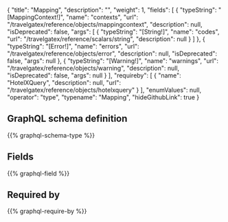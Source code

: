 {
  "title": "Mapping",
  "description": "",
  "weight": 1,
  "fields": [
    {
      "typeString": "[MappingContext!]",
      "name": "contexts",
      "url": "/travelgatex/reference/objects/mappingcontext",
      "description": null,
      "isDeprecated": false,
      "args": [
        {
          "typeString": "[String!]",
          "name": "codes",
          "url": "/travelgatex/reference/scalars/string",
          "description": null
        }
      ]
    },
    {
      "typeString": "[Error!]",
      "name": "errors",
      "url": "/travelgatex/reference/objects/error",
      "description": null,
      "isDeprecated": false,
      "args": null
    },
    {
      "typeString": "[Warning!]",
      "name": "warnings",
      "url": "/travelgatex/reference/objects/warning",
      "description": null,
      "isDeprecated": false,
      "args": null
    }
  ],
  "requireby": [
    {
      "name": "HotelXQuery",
      "description": null,
      "url": "/travelgatex/reference/objects/hotelxquery"
    }
  ],
  "enumValues": null,
  "operator": "type",
  "typename": "Mapping",
  "hideGithubLink": true
}
## GraphQL schema definition

{{% graphql-schema-type %}}

## Fields

{{% graphql-field %}}

## Required by

{{% graphql-require-by %}}
